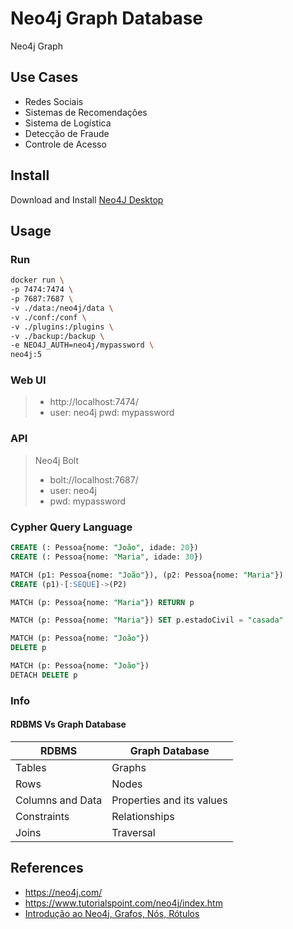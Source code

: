 # Neo4j Graph Database

Neo4j Graph

## Use Cases

- Redes Sociais
- Sistemas de Recomendações
- Sistema de Logística
- Detecção de Fraude
- Controle de Acesso

## Install

Download and Install [Neo4J Desktop](https://neo4j.com/download/neo4j-desktop/)

## Usage

### Run

```sh
docker run \
-p 7474:7474 \
-p 7687:7687 \
-v ./data:/neo4j/data \
-v ./conf:/conf \
-v ./plugins:/plugins \
-v ./backup:/backup \
-e NEO4J_AUTH=neo4j/mypassword \
neo4j:5
```
### Web UI

> * http://localhost:7474/
> * user: neo4j pwd: mypassword

### API

> Neo4j Bolt
> - bolt://localhost:7687/ 
> - user: neo4j 
> - pwd: mypassword

### Cypher Query Language

```sql
CREATE (: Pessoa{nome: "João", idade: 20})
CREATE (: Pessoa{nome: "Maria", idade: 30})
```

```sql
MATCH (p1: Pessoa{nome: "João"}), (p2: Pessoa{nome: "Maria"})
CREATE (p1)-[:SEQUE]->(P2)
```

```sql
MATCH (p: Pessoa{nome: "Maria"}) RETURN p
```

```sql
MATCH (p: Pessoa{nome: "Maria"}) SET p.estadoCivil = "casada"
```

```sql
MATCH (p: Pessoa{nome: "João"}) 
DELETE p
```

```sql
MATCH (p: Pessoa{nome: "João"}) 
DETACH DELETE p
```

### Info

#### RDBMS Vs Graph Database

| RDBMS            | Graph Database            |
|------------------|---------------------------|
| Tables           | Graphs                    |
| Rows             | Nodes                     |
| Columns and Data | Properties and its values |
| Constraints      | Relationships             |
| Joins            | Traversal                 |

## References

- https://neo4j.com/
- https://www.tutorialspoint.com/neo4j/index.htm
- [Introdução ao Neo4j, Grafos, Nós, Rótulos](https://www.youtube.com/watch?v=5jlPSMPLHQ4)
